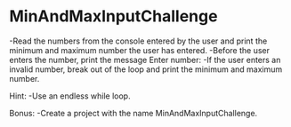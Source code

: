 # MinAndMaxInputChallenge

-Read the numbers from the console entered by the user and print the minimum and maximum number the user has entered.
-Before the user enters the number, print the message Enter number:
-If the user enters an invalid number, break out of the loop and print the minimum and maximum number.

Hint: 
-Use an endless while loop.

Bonus: 
-Create a project with the name MinAndMaxInputChallenge.
